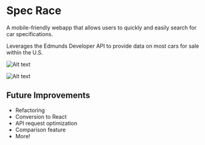 # Spec Race
A mobile-friendly webapp that allows users to quickly and easily search for car specifications.

Leverages the Edmunds Developer API to provide data on most cars for sale within the U.S.


![Alt text](http://i.imgur.com/OaqgWXa.png)

![Alt text](http://i.imgur.com/WpaXuIn.png)

## Future Improvements
* Refactoring
* Conversion to React
* API request optimization
* Comparison feature
* More!
